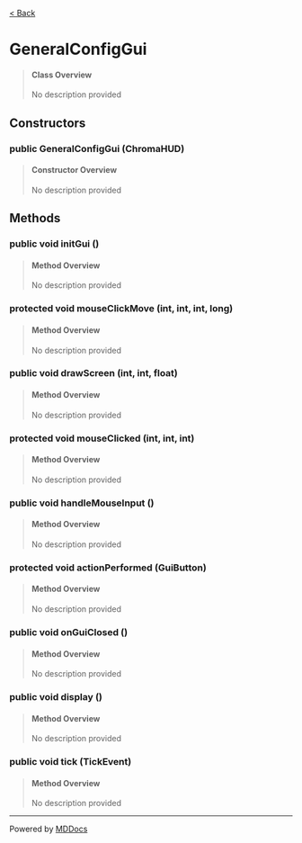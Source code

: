 [< Back](../README.md)
# GeneralConfigGui #
>#### Class Overview ####
>No description provided
## Constructors ##
### public GeneralConfigGui (ChromaHUD) ###
>#### Constructor Overview ####
>No description provided
>
## Methods ##
### public void initGui () ###
>#### Method Overview ####
>No description provided
>
### protected void mouseClickMove (int, int, int, long) ###
>#### Method Overview ####
>No description provided
>
### public void drawScreen (int, int, float) ###
>#### Method Overview ####
>No description provided
>
### protected void mouseClicked (int, int, int) ###
>#### Method Overview ####
>No description provided
>
### public void handleMouseInput () ###
>#### Method Overview ####
>No description provided
>
### protected void actionPerformed (GuiButton) ###
>#### Method Overview ####
>No description provided
>
### public void onGuiClosed () ###
>#### Method Overview ####
>No description provided
>
### public void display () ###
>#### Method Overview ####
>No description provided
>
### public void tick (TickEvent) ###
>#### Method Overview ####
>No description provided
>

---
Powered by [MDDocs](https://github.com/VRCube/MDDocs)
